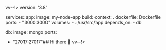 vv--!>
version: '3.8' 


 services: 
   app: 
     image: my-node-app 
     build: 
       context: . 
       dockerfile: Dockerfile 
     ports: 
       - "3000:3000" 
     volumes: 
       - .:/usr/src/app 
     depends_on: 
       - db 

   db: 
     image: mongo 
     ports: 

 - "27017:27017"## Hi there 👋 vv--!>





 <!-- 
 **michaeldavis246611119/michaeldavis246611119** is a ✨ _special_ ✨ repository because its `README.md` (this file) appears on your GitHub profile. 
  
 Here are some ideas to get you started:

- 🔭 I’m currently working on learning how to efficiently use AI
- 🌱 I’m currently learning the laws of the universe 
- 👯 I’m looking to collaborate on game development 
- 🤔 I’m looking for help with establishing basic knowledge of game development 
- 💬 Ask me about how much I'm learning through AI
- 📫 How to reach me: email 
- 😄 Pronouns: Him
- ⚡ Fun fact: I still have a baby tooth
--!>


